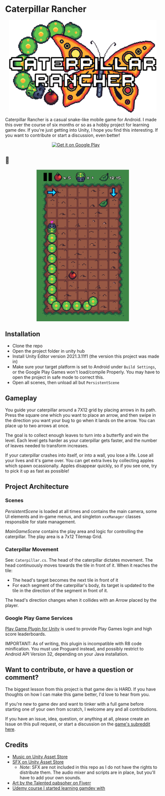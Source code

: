 # Caterpillar Rancher

<img alt="Logo" src="logo.png" style="height:300px;display: block;margin-left:auto;margin-right:auto;" />

Caterpillar Rancher is a casual snake-like mobile game for Android. I made this over the course of six months or so as a hobby project for learning game dev. If you're just getting into Unity, I hope you find this interesting. If you want to contribute or start a discussion, even better!

<a href='https://play.google.com/store/apps/details?id=com.DefaultCompany.SnakeCharmer&pli=1&utm_source=github&pcampaignid=pcampaignidMKT-Other-global-all-co-prtnr-py-PartBadge-Mar2515-1'><img alt="Get it on Google Play" src="https://play.google.com/intl/en_us/badges/static/images/badges/en_badge_web_generic.png" style="width:200px;display: block;margin-left:auto;margin-right:auto;"/></a>

## :art:
<img alt="Gameplay Sreenshot" src="Screenshots/screenshot_action.png" style="width:300px;display: block;margin-left:auto;margin-right:auto;" />

## Installation
- Clone the repo
- Open the project folder in unity hub
- Install Unity Editor version 2021.3.11f1 (the version this project was made in)
- Make sure your target platform is set to Android under `Build Settings`, or the Google Play Games won't load/compile Properly. You may have to open the project in safe mode to correct this.
- Open all scenes, then unload all but `PersistentScene`

## Gameplay
You guide your caterpillar around a 7X12 grid by placing arrows in its path. Press the square one which you want to place an arrow, and then swipe in the direction you want your bug to go when it lands on the arrow. You can place up to two arrows at once.

The goal is to collect enough leaves to turn into a butterfly and win the level. Each level gets harder as your caterpillar gets faster, and the number of leaves needed to transform increases.

If your caterpillar crashes into itself, or into a wall, you lose a life. Lose all your lives and it's game over. You can get extra lives by collecting apples which spawn ocassionally. Apples disappear quickly, so if you see one, try to pick it up as fast as possible!

## Project Architecture
### Scenes
*PersistentScene* is loaded at all times and contains the main camera, some UI elements and in-game menus, and singleton `xxxManager` classes responsible for state management.

*MainGameScene* contains the play area and logic for controlling the caterpillar. The play area is a 7x12 Tilemap Grid.

### Caterpillar Movement
See: `Caterpillar.cs`.
The head of the caterpillar dictates movement. The head continuously moves towards the tile in front of it. When it reaches the tile:
- The head's target becomes the next tile in front of it
- For each segment of the caterpillar's body, its target is updated to the tile in the direction of the segment in front of it.

The head's direction changes when it collides with an Arrow placed by the player.

### Google Play Game Services
[Play Game Plugin for Unity](https://github.com/playgameservices/play-games-plugin-for-unity) is used to provide Play Games login and high score leaderboards.

IMPORTANT: As of writing, this plugin is incompatible with R8 code minification. You must use Proguard instead, and possibly restrict to Android API Version 32, depending on your Java installation.

## Want to contribute, or have a question or comment?
The biggest lesson from this project is that game dev is HARD. If you have thoughts on how I can make this game better, I'd love to hear from you.

If you're new to game dev and want to tinker with a full game before starting one of your own from scratch, I welcome any and all contributions.

If you have an issue, idea, question, or anything at all, please create an Issue on this pull request, or start a discussion on the [game's subreddit here](https://www.reddit.com/r/caterpillarrancher/).

## Credits

- [Music on Unity Asset Store](https://assetstore.unity.com/packages/audio/music/free-music-for-puzzle-games-152395)
- [SFX on Unity Asset Store](https://assetstore.unity.com/packages/audio/sound-fx/cartoon-games-sound-effects-211274)
  - *Note*: SFX are not included in this repo as I do not have the rights to distribute them. The audio mixer and scripts are in place, but you'll have to add your own sounds.
- [Art by the Talented pabsoher on Fiverr](https://www.fiverr.com/pabsoher?source=gig_cards&referrer_gig_slug=make-pixel-art-tilesets-for-your-videogame&ref_ctx_id=abd76c44119c534da223969f9c24adfd&imp_id=c36620f7-92d0-48dc-936f-430dae5f72f1)
- [Udemy course I started learning gamdev with](https://www.udemy.com/course/unity-2d-game-developer-course-farming-rpg/)
